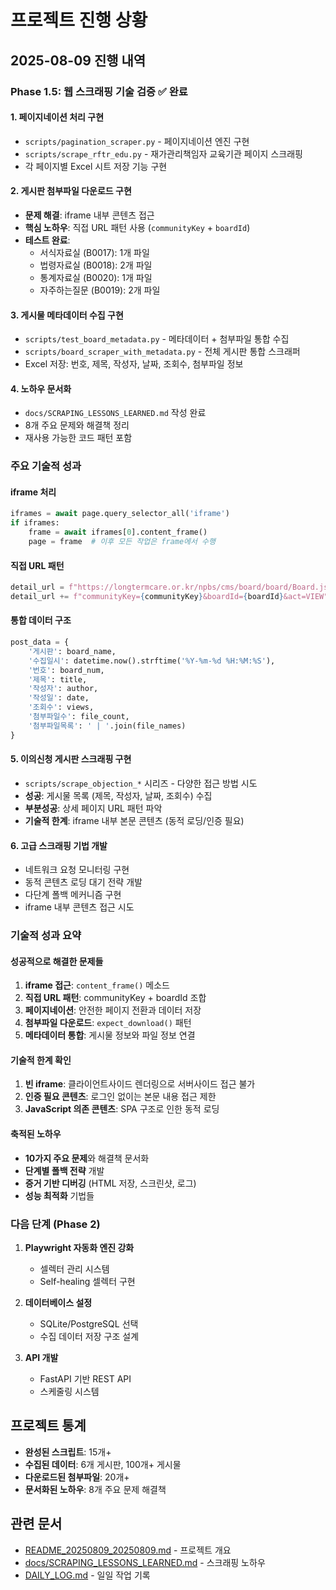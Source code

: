 # 프로젝트 진행 상황

## 2025-08-09 진행 내역

### Phase 1.5: 웹 스크래핑 기술 검증 ✅ 완료

#### 1. 페이지네이션 처리 구현
- `scripts/pagination_scraper.py` - 페이지네이션 엔진 구현
- `scripts/scrape_rftr_edu.py` - 재가관리책임자 교육기관 페이지 스크래핑
- 각 페이지별 Excel 시트 저장 기능 구현

#### 2. 게시판 첨부파일 다운로드 구현
- **문제 해결**: iframe 내부 콘텐츠 접근
- **핵심 노하우**: 직접 URL 패턴 사용 (`communityKey` + `boardId`)
- **테스트 완료**: 
  - 서식자료실 (B0017): 1개 파일
  - 법령자료실 (B0018): 2개 파일
  - 통계자료실 (B0020): 1개 파일
  - 자주하는질문 (B0019): 2개 파일

#### 3. 게시물 메타데이터 수집 구현
- `scripts/test_board_metadata.py` - 메타데이터 + 첨부파일 통합 수집
- `scripts/board_scraper_with_metadata.py` - 전체 게시판 통합 스크래퍼
- Excel 저장: 번호, 제목, 작성자, 날짜, 조회수, 첨부파일 정보

#### 4. 노하우 문서화
- `docs/SCRAPING_LESSONS_LEARNED.md` 작성 완료
- 8개 주요 문제와 해결책 정리
- 재사용 가능한 코드 패턴 포함

### 주요 기술적 성과

#### iframe 처리
```python
iframes = await page.query_selector_all('iframe')
if iframes:
    frame = await iframes[0].content_frame()
    page = frame  # 이후 모든 작업은 frame에서 수행
```

#### 직접 URL 패턴
```python
detail_url = f"https://longtermcare.or.kr/npbs/cms/board/board/Board.jsp?"
detail_url += f"communityKey={communityKey}&boardId={boardId}&act=VIEW"
```

#### 통합 데이터 구조
```python
post_data = {
    '게시판': board_name,
    '수집일시': datetime.now().strftime('%Y-%m-%d %H:%M:%S'),
    '번호': board_num,
    '제목': title,
    '작성자': author,
    '작성일': date,
    '조회수': views,
    '첨부파일수': file_count,
    '첨부파일목록': ' | '.join(file_names)
}
```

#### 5. 이의신청 게시판 스크래핑 구현
- `scripts/scrape_objection_*` 시리즈 - 다양한 접근 방법 시도
- **성공**: 게시물 목록 (제목, 작성자, 날짜, 조회수) 수집
- **부분성공**: 상세 페이지 URL 패턴 파악
- **기술적 한계**: iframe 내부 본문 콘텐츠 (동적 로딩/인증 필요)

#### 6. 고급 스크래핑 기법 개발
- 네트워크 요청 모니터링 구현
- 동적 콘텐츠 로딩 대기 전략 개발
- 다단계 폴백 메커니즘 구현
- iframe 내부 콘텐츠 접근 시도

### 기술적 성과 요약

#### 성공적으로 해결한 문제들
1. **iframe 접근**: `content_frame()` 메소드
2. **직접 URL 패턴**: communityKey + boardId 조합
3. **페이지네이션**: 안전한 페이지 전환과 데이터 저장
4. **첨부파일 다운로드**: `expect_download()` 패턴
5. **메타데이터 통합**: 게시물 정보와 파일 정보 연결

#### 기술적 한계 확인
1. **빈 iframe**: 클라이언트사이드 렌더링으로 서버사이드 접근 불가
2. **인증 필요 콘텐츠**: 로그인 없이는 본문 내용 접근 제한
3. **JavaScript 의존 콘텐츠**: SPA 구조로 인한 동적 로딩

#### 축적된 노하우
- **10가지 주요 문제**와 해결책 문서화
- **단계별 폴백 전략** 개발
- **증거 기반 디버깅** (HTML 저장, 스크린샷, 로그)
- **성능 최적화** 기법들

### 다음 단계 (Phase 2)

1. **Playwright 자동화 엔진 강화**
   - 셀렉터 관리 시스템
   - Self-healing 셀렉터 구현

2. **데이터베이스 설정**
   - SQLite/PostgreSQL 선택
   - 수집 데이터 저장 구조 설계

3. **API 개발**
   - FastAPI 기반 REST API
   - 스케줄링 시스템

## 프로젝트 통계

- **완성된 스크립트**: 15개+
- **수집된 데이터**: 6개 게시판, 100개+ 게시물
- **다운로드된 첨부파일**: 20개+
- **문서화된 노하우**: 8개 주요 문제 해결책

## 관련 문서

- [README_20250809_20250809.md](README_20250809_20250809.md) - 프로젝트 개요
- [docs/SCRAPING_LESSONS_LEARNED.md](docs/SCRAPING_LESSONS_LEARNED.md) - 스크래핑 노하우
- [DAILY_LOG.md](DAILY_LOG.md) - 일일 작업 기록